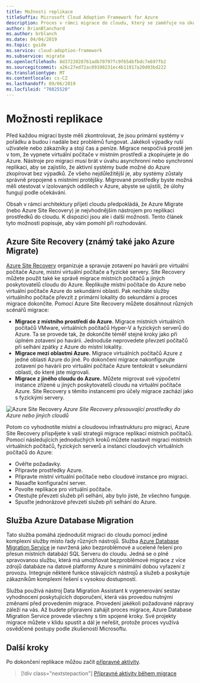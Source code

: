```yaml
---
title: Možnosti replikace
titleSuffix: Microsoft Cloud Adoption Framework for Azure
description: Proces v rámci migrace do cloudu, který se zaměřuje na úkoly při migraci úloh do cloudu.
author: BrianBlanchard
ms.author: brblanch
ms.date: 04/04/2019
ms.topic: guide
ms.service: cloud-adoption-framework
ms.subservice: migrate
ms.openlocfilehash: 8d3722028761adb70797fc9f654bfbdc7e697fb2
ms.sourcegitcommit: a26c27ed72ac89198231ec4b11917a20d03bd222
ms.translationtype: MT
ms.contentlocale: cs-CZ
ms.lasthandoff: 09/06/2019
ms.locfileid: "70825520"
---
```

# <a name="replication-options"></a>Možnosti replikace

Před každou migrací byste měli zkontrolovat, že jsou primární systémy v pořádku a budou i nadále bez problémů fungovat. Jakékoli výpadky ruší uživatele nebo zákazníky a stojí čas a peníze. Migrace nespočívá prostě jen v tom, že vypnete virtuální počítače v místním prostředí a zkopírujete je do Azure. Nástroje pro migraci musí brát v úvahu asynchronní nebo synchronní replikaci, aby se zajistilo, že aktivní systémy bude možné do Azure zkopírovat bez výpadků. Ze všeho nejdůležitější je, aby systémy zůstaly správně propojené s místními protějšky. Migrované prostředky byste možná měli otestovat v izolovaných oddílech v Azure, abyste se ujistili, že úlohy fungují podle očekávání.

Obsah v rámci architektury přijetí cloudu předpokládá, že Azure Migrate (nebo Azure Site Recovery) je nejvhodnějším nástrojem pro replikaci prostředků do cloudu. K dispozici jsou ale i další možnosti. Tento článek tyto možnosti popisuje, aby vám pomohl při rozhodování.

## <a name="azure-site-recovery-also-known-as-azure-migrate"></a>Azure Site Recovery (známý také jako Azure Migrate)

[Azure Site Recovery](/azure/site-recovery/site-recovery-overview) organizuje a spravuje zotavení po havárii pro virtuální počítače Azure, místní virtuální počítače a fyzické servery. Site Recovery můžete použít také ke správě migrace místních počítačů a jiných poskytovatelů cloudu do Azure. Replikujte místní počítače do Azure nebo virtuální počítače Azure do sekundární oblasti. Pak necháte služby virtuálního počítače převzít z primární lokality do sekundární a proces migrace dokončíte. Pomocí Azure Site Recovery můžete dosáhnout různých scénářů migrace:

- **Migrace z místního prostředí do Azure.** Migrace místních virtuálních počítačů VMware, virtuálních počítačů Hyper-V a fyzických serverů do Azure. Ta se provede tak, že dokončíte téměř stejné kroky jako při úplném zotavení po havárii. Jednoduše neprovedete převzetí počítačů při selhání zpátky z Azure do místní lokality.
- **Migrace mezi oblastmi Azure.** Migrace virtuálních počítačů Azure z jedné oblasti Azure do jiné. Po dokončení migrace nakonfigurujte zotavení po havárii pro virtuální počítače Azure tentokrát v sekundární oblasti, do které jste migrovali.
- **Migrace z jiného cloudu do Azure.** Můžete migrovat své výpočetní instance zřízené u jiných poskytovatelů cloudu na virtuální počítače Azure. Site Recovery s těmito instancemi pro účely migrace zachází jako s fyzickými servery.

![Azure Site Recovery](../../../_images/asr-replication-image.png)
*Azure Site Recovery přesouvající prostředky do Azure nebo jiných cloudů*

Potom co vyhodnotíte místní a cloudovou infrastrukturu pro migraci, Azure Site Recovery přispějete k vaší strategii migrace replikací místních počítačů. Pomocí následujících jednoduchých kroků můžete nastavit migraci místních virtuálních počítačů, fyzických serverů a instancí cloudových virtuálních počítačů do Azure:

- Ověřte požadavky.
- Připravte prostředky Azure.
- Připravte místní virtuální počítače nebo cloudové instance pro migraci.
- Nasaďte konfigurační server.
- Povolte replikace pro virtuální počítače.
- Otestujte převzetí služeb při selhání, aby bylo jisté, že všechno funguje.
- Spusťte jednorázové převzetí služeb při selhání do Azure.

## <a name="azure-database-migration-service"></a>Služba Azure Database Migration

Tato služba pomáhá zjednodušit migraci do cloudu pomocí jediné komplexní služby místo řady různých nástrojů. Služba [Azure Database Migration Service](/azure/dms/dms-overview) je navržená jako bezproblémové a ucelené řešení pro přesun místních databází SQL Serveru do cloudu. Jedná se o plně spravovanou službu, která má umožňovat bezproblémové migrace z více zdrojů databáze na datové platformy Azure s minimální dobou vyřazení z provozu. Integruje některé funkce stávajících nástrojů a služeb a poskytuje zákazníkům komplexní řešení s vysokou dostupností.

Služba používá nástroj Data Migration Assistant k vygenerování sestav vyhodnocení poskytujících doporučení, která vás provedou nutnými změnami před provedením migrace. Provedení jakékoli požadované nápravy záleží na vás. Až budete připraveni zahájit proces migrace, Azure Database Migration Service provede všechny s tím spojené kroky. Své projekty migrace můžete v klidu spustit a dál je neřešit, protože proces využívá osvědčené postupy podle zkušeností Microsoftu.

## <a name="next-steps"></a>Další kroky

Po dokončení replikace můžou začít [přípravné aktivity](./stage.md).

> [!div class="nextstepaction"]
> [Přípravné aktivity během migrace](./stage.md)
